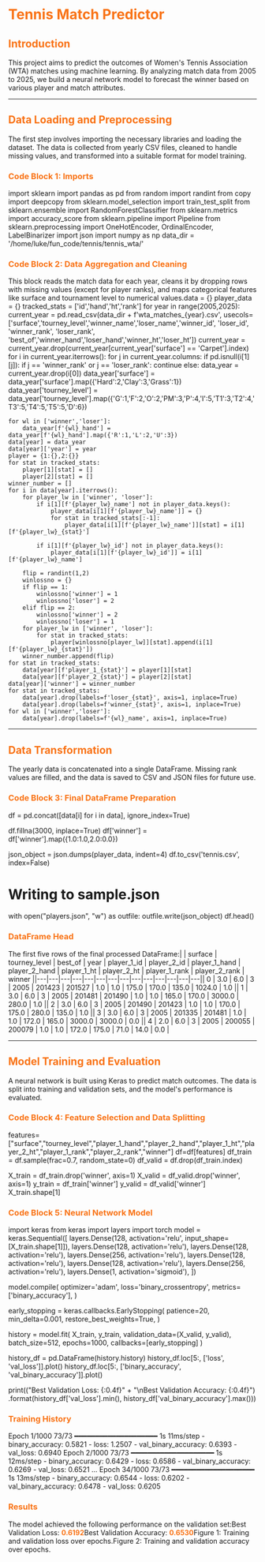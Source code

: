 <h1 style="color: #f97316;">Tennis Match Predictor</h1><h2 style="color: #f97316;">Introduction</h2>This project aims to predict the outcomes of Women's Tennis Association (WTA) matches using machine learning. By analyzing match data from 2005 to 2025, we build a neural network model to forecast the winner based on various player and match attributes.<hr style="border-color: #f9731630;"><h2 style="color: #f97316;">Data Loading and Preprocessing</h2>The first step involves importing the necessary libraries and loading the dataset. The data is collected from yearly CSV files, cleaned to handle missing values, and transformed into a suitable format for model training.<h3 style="color: #f97316;">Code Block 1: Imports</h3>import sklearn
import pandas as pd
from random import randint
from copy import deepcopy
from sklearn.model_selection import train_test_split
from sklearn.ensemble import RandomForestClassifier
from sklearn.metrics import accuracy_score
from sklearn.pipeline import Pipeline
from sklearn.preprocessing import OneHotEncoder, OrdinalEncoder, LabelBinarizer
import json
import numpy as np
data_dir = '/home/luke/fun_code/tennis/tennis_wta/'
<h3 style="color: #f97316;">Code Block 2: Data Aggregation and Cleaning</h3>This block reads the match data for each year, cleans it by dropping rows with missing values (except for player ranks), and maps categorical features like surface and tournament level to numerical values.data = {}
player_data = {}
tracked_stats = ['id','hand','ht','rank'] 
for year in range(2005,2025):
    current_year = pd.read_csv(data_dir + f'wta_matches_{year}.csv', usecols=['surface','tourney_level','winner_name','loser_name','winner_id', 'loser_id', 'winner_rank', 'loser_rank', 'best_of','winner_hand','loser_hand','winner_ht','loser_ht'])
    current_year = current_year.drop(current_year[current_year['surface'] == 'Carpet'].index)
    for i in current_year.iterrows():
        for j in current_year.columns:
            if pd.isnull(i[1][j]):
                if j == 'winner_rank' or j == 'loser_rank':
                    continue
                else:
                    data_year = current_year.drop(i[0])
    data_year['surface'] = data_year['surface'].map({'Hard':2,'Clay':3,'Grass':1})
    data_year['tourney_level'] = data_year['tourney_level'].map({'G':1,'F':2,'O':2,'PM':3,'P':4,'I':5,'T1':3,'T2':4,'T3':5,'T4':5,'T5':5,'D':6})

    for wl in ['winner','loser']:
        data_year[f'{wl}_hand'] = data_year[f'{wl}_hand'].map({'R':1,'L':2,'U':3})
    data[year] = data_year
    data[year]['year'] = year
    player = {1:{},2:{}}
    for stat in tracked_stats:
        player[1][stat] = []
        player[2][stat] = []
    winner_number = []
    for i in data[year].iterrows():
        for player_lw in ['winner', 'loser']:
            if i[1][f'{player_lw}_name'] not in player_data.keys():
                player_data[i[1][f'{player_lw}_name']] = {}
                for stat in tracked_stats[:-1]:
                    player_data[i[1][f'{player_lw}_name']][stat] = i[1][f'{player_lw}_{stat}']

            if i[1][f'{player_lw}_id'] not in player_data.keys():
                player_data[i[1][f'{player_lw}_id']] = i[1][f'{player_lw}_name']

        flip = randint(1,2)
        winlossno = {}
        if flip == 1:
            winlossno['winner'] = 1
            winlossno['loser'] = 2
        elif flip == 2:
            winlossno['winner'] = 2
            winlossno['loser'] = 1
        for player_lw in ['winner', 'loser']:
            for stat in tracked_stats:
                player[winlossno[player_lw]][stat].append(i[1][f'{player_lw}_{stat}'])
        winner_number.append(flip)
    for stat in tracked_stats:
        data[year][f'player_1_{stat}'] = player[1][stat]
        data[year][f'player_2_{stat}'] = player[2][stat]
    data[year]['winner'] = winner_number
    for stat in tracked_stats:
        data[year].drop(labels=f'loser_{stat}', axis=1, inplace=True)
        data[year].drop(labels=f'winner_{stat}', axis=1, inplace=True)
    for wl in ['winner','loser']:
        data[year].drop(labels=f'{wl}_name', axis=1, inplace=True)
<hr style="border-color: #f9731630;"><h2 style="color: #f97316;">Data Transformation</h2>The yearly data is concatenated into a single DataFrame. Missing rank values are filled, and the data is saved to CSV and JSON files for future use.<h3 style="color: #f97316;">Code Block 3: Final DataFrame Preparation</h3>df = pd.concat([data[i] for i in data], ignore_index=True)

df.fillna(3000, inplace=True)
df['winner'] = df['winner'].map({1.0:1.0,2.0:0.0})

json_object = json.dumps(player_data, indent=4)
df.to_csv('tennis.csv', index=False)
 
# Writing to sample.json
with open("players.json", "w") as outfile:
    outfile.write(json_object)
df.head()
<h3 style="color: #f97316;">DataFrame Head</h3>The first five rows of the final processed DataFrame:| | surface | tourney_level | best_of | year | player_1_id | player_2_id | player_1_hand | player_2_hand | player_1_ht | player_2_ht | player_1_rank | player_2_rank | winner ||---|---|---|---|---|---|---|---|---|---|---|---|---|---|| 0 | 3.0 | 6.0 | 3 | 2005 | 201423 | 201527 | 1.0 | 1.0 | 175.0 | 170.0 | 135.0 | 1024.0 | 1.0 || 1 | 3.0 | 6.0 | 3 | 2005 | 201481 | 201490 | 1.0 | 1.0 | 165.0 | 170.0 | 3000.0 | 280.0 | 1.0 || 2 | 3.0 | 6.0 | 3 | 2005 | 201490 | 201423 | 1.0 | 1.0 | 170.0 | 175.0 | 280.0 | 135.0 | 1.0 || 3 | 3.0 | 6.0 | 3 | 2005 | 201335 | 201481 | 1.0 | 1.0 | 172.0 | 165.0 | 3000.0 | 3000.0 | 0.0 || 4 | 2.0 | 6.0 | 3 | 2005 | 200055 | 200079 | 1.0 | 1.0 | 172.0 | 175.0 | 71.0 | 14.0 | 0.0 |<hr style="border-color: #f9731630;"><h2 style="color: #f97316;">Model Training and Evaluation</h2>A neural network is built using Keras to predict match outcomes. The data is split into training and validation sets, and the model's performance is evaluated.<h3 style="color: #f97316;">Code Block 4: Feature Selection and Data Splitting</h3>features=["surface","tourney_level","player_1_hand","player_2_hand","player_1_ht","player_2_ht","player_1_rank","player_2_rank","winner"]
df=df[features]
df_train = df.sample(frac=0.7, random_state=0)
df_valid = df.drop(df_train.index)

X_train = df_train.drop('winner', axis=1)
X_valid = df_valid.drop('winner', axis=1)
y_train = df_train['winner']
y_valid = df_valid['winner']
X_train.shape[1]
<h3 style="color: #f97316;">Code Block 5: Neural Network Model</h3>import keras
from keras import layers
import torch
model = keras.Sequential([
    layers.Dense(128, activation='relu', input_shape=[X_train.shape[1]]),
    layers.Dense(128, activation='relu'),
    layers.Dense(128, activation='relu'),  
    layers.Dense(256, activation='relu'),
    layers.Dense(128, activation='relu'),
    layers.Dense(128, activation='relu'),  
    layers.Dense(256, activation='relu'),    
    layers.Dense(1, activation='sigmoid'),
])

model.compile(
    optimizer='adam',
    loss='binary_crossentropy',
    metrics=['binary_accuracy'],
)

early_stopping = keras.callbacks.EarlyStopping(
    patience=20,
    min_delta=0.001,
    restore_best_weights=True,
)

history = model.fit(
    X_train, y_train,
    validation_data=(X_valid, y_valid),
    batch_size=512,
    epochs=1000,
    callbacks=[early_stopping]
)

history_df = pd.DataFrame(history.history)
history_df.loc[5:, ['loss', 'val_loss']].plot()
history_df.loc[5:, ['binary_accuracy', 'val_binary_accuracy']].plot()

print(("Best Validation Loss: {:0.4f}" +
      "\nBest Validation Accuracy: {:0.4f}")
      .format(history_df['val_loss'].min(), 
              history_df['val_binary_accuracy'].max()))
<h3 style="color: #f97316;">Training History</h3>Epoch 1/1000
73/73 ━━━━━━━━━━━━━━━━━━━━ 1s 11ms/step - binary_accuracy: 0.5821 - loss: 1.2507 - val_binary_accuracy: 0.6393 - val_loss: 0.6940
Epoch 2/1000
73/73 ━━━━━━━━━━━━━━━━━━━━ 1s 12ms/step - binary_accuracy: 0.6429 - loss: 0.6586 - val_binary_accuracy: 0.6269 - val_loss: 0.6521
...
Epoch 34/1000
73/73 ━━━━━━━━━━━━━━━━━━━━ 1s 13ms/step - binary_accuracy: 0.6544 - loss: 0.6202 - val_binary_accuracy: 0.6478 - val_loss: 0.6205
<h3 style="color: #f97316;">Results</h3>The model achieved the following performance on the validation set:Best Validation Loss: <span style="color: #f97316; font-weight: bold;">0.6192</span>Best Validation Accuracy: <span style="color: #f97316; font-weight: bold;">0.6530</span>Figure 1: Training and validation loss over epochs.Figure 2: Training and validation accuracy over epochs.
